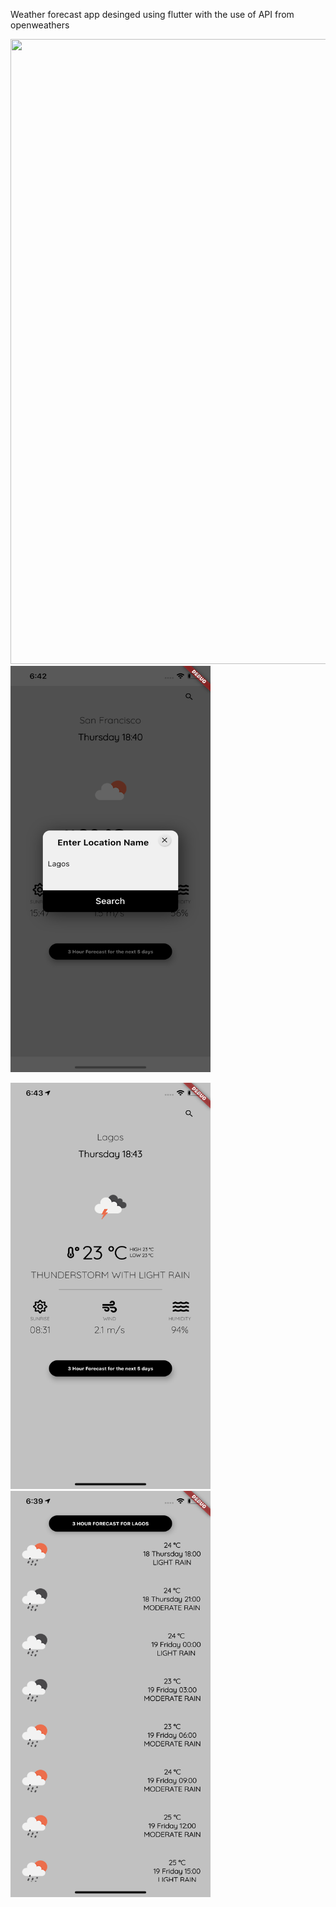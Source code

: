 Weather forecast app desinged using flutter with the use of API from openweathers

<img src="https://i.imgur.com/8SseJU6.png" height="1000" width="1000"/> <img src="fonts/Simulator Screen Shot - iPhone 11 Pro Max - 2020-06-18 at 18.42.56.png" height="650" width="320"/> <br>


<img src="fonts/Simulator Screen Shot - iPhone 11 Pro Max - 2020-06-18 at 18.43.22.png" height="650" width="320"/> <img src="fonts/Simulator Screen Shot - iPhone 11 Pro Max - 2020-06-18 at 18.39.46.png" height="650" width="320"/> <br>
